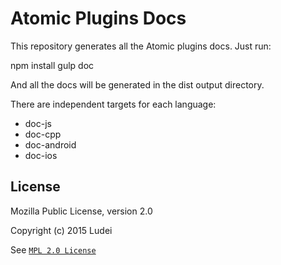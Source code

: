Atomic Plugins Docs
===================

This repository generates all the Atomic plugins docs. Just run:

npm install
gulp doc

And all the docs will be generated in the dist output directory.

There are independent targets for each language:
- doc-js
- doc-cpp
- doc-android
- doc-ios

## License

Mozilla Public License, version 2.0

Copyright (c) 2015 Ludei 

See [`MPL 2.0 License`](LICENSE)
